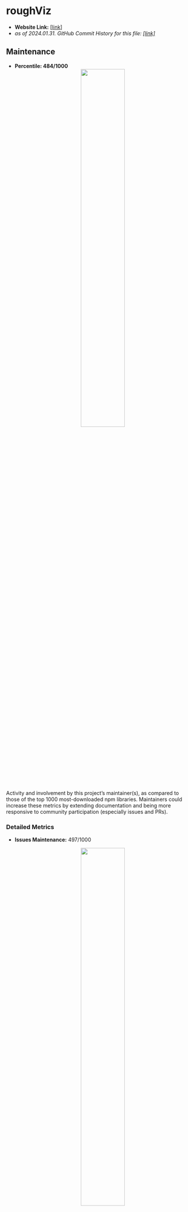 # roughViz

- **Website Link:** [[link](https://github.com/jwilber/roughViz)]
- *as of 2024.01.31. GitHub Commit History for this file: [[link]](https://github.com/jwilber/roughViz/commits/master/)*


## Maintenance

- **Percentile: 484/1000** <center><img src="./images/jwilber_roughViz/maintenance.png" width="50%"></center>

Activity and involvement by this project’s maintainer(s), as compared to those of the top 1000 most-downloaded npm libraries. Maintainers could increase these metrics by extending documentation and being more responsive to community participation (especially issues and PRs).

### Detailed Metrics

- **Issues Maintenance:** 497/1000 <center><img src="./images/jwilber_roughViz/issues_maintenance.png" width="50%"></center>
  How efficiently issues are addressed: issues closed and comments on issues

- **Code Maintenance:** 114/1000 <center><img src="./images/jwilber_roughViz/code_maintenance.png" width="50%"></center>
  How efficiently code changes are addressed: commits and PRs closed, commit activity

- **Community Documentation:** 413/1000 <center><img src="./images/jwilber_roughViz/community_documentation.png" width="50%"></center>

  Support for the community to participate: issue and PR templates, code of conduct, governance, etc.

- **Maintainer History:** 144/1000 <center><img src="./images/jwilber_roughViz/maintainer_history.png" width="50%"></center>

  Maintainer experience: maintainers' other projects



## Contribution

- **979/1000** <center><img src="./images/jwilber_roughViz/contribution.png" width="50%"></center>

Activity and involvement by this project’s contributors, as compared to those of the top 1000 most-downloaded npm libraries. Fostering and encouraging more contribution and participation would increase these metrics.

### Detailed Metrics

- **Contributor Participation:** 979/1000 <center><img src="./images/jwilber_roughViz/contributor_participation.png" width="50%"></center>
  Activity in discussion and participation: number of contributors, comments made, quality of comments

- **Code Contribution:** 236/1000  <center><img src="./images/jwilber_roughViz/code_contribution.png" width="50%"></center>
  Ability to add to the codebase: commits and PRs

- **Contributor Growth:** No contributor growth in last 7 months.

  How the project is scaling in size: change in contributors, PRs

  

## Popularity

- **Percentile: 966/1000** <center><img src="./images/jwilber_roughViz/popularity.png" width="50%"></center>

Activity and usage by this project’s consumers, as compared to those of the top 1000 most-downloaded npm libraries. Spreading this project to more users and maintaining it over time increases these metrics.

### Detailed Metrics

- **Stars and Watches**: 363/1000 <center><img src="./images/jwilber_roughViz/stars_and_watches.png" width="50%"></center>

  How much consumers follow this project: stargazers, watchers

- **Forks**: 449/1000 <center><img src="./images/jwilber_roughViz/forks.png" width="50%"></center>

  How much consumers build off this project: forks

- **Project Maturity:** 988/1000 <center><img src="./images/jwilber_roughViz/project_maturity.png" width="50%"></center>

  Size and age of repo: creation time, versions

- **Downstream Dependents**: 870/1000 <center><img src="./images/jwilber_roughViz/downstream_dependents.png" width="50%"></center>

  For projects producing packages and dependencies, how many downstream projects rely on them



## Code Quality

- **Percentile: 703/1000** <center><img src="./images/jwilber_roughViz/code_quality.png" width="50%"></center>

Security and review of the project’s code, as compared to those of the top 1000 most-downloaded npm libraries. Contributors can increase these metrics by maintaining the dependencies and setting up automated testing and procedural reviews.

### Detailed Metrics

- **Dependencies Health:** 524/1000 <center><img src="./images/jwilber_roughViz/dependencies_health.png" width="50%"></center>

  Mitigation of dependency vulnerabilities: dependency versions, reported vulnerabilities

- **Testing Quality:** 348/1000 <center><img src="./images/jwilber_roughViz/testing_quality.png" width="50%"></center>
  Scale of automated tests: workflow runs, check runs, code authors

- **Review Coverage:** 142/1000 <center><img src="./images/jwilber_roughViz/review_coverage.png" width="50%"></center>

  Scale of manual code reviews: contributors and reviewers per code portion